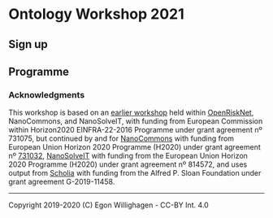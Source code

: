 # Ontology Workshop 2021

## Sign up

## Programme

### Acknowledgments

This workshop is based on an [earlier workshop](https://openrisknet.github.io/workshop/OntologyWorkshop/)
held within [OpenRiskNet](https://openrisknet.org/), NanoCommons, and NanoSolveIT,
with funding from European Commission within Horizon2020  EINFRA-22-2016 Programme under grant agreement nº 731075, 
but continued by and for [NanoCommons](https://www.nanocommons.eu/) with funding from European Union Horizon 2020 Programme (H2020)
under grant agreement nº [731032](https://cordis.europa.eu/project/rcn/212586/en),
[NanoSolveIT](https://www.nanosolveit.eu/) with funding from the European Union Horizon 2020 Programme (H2020)
under grant agreement nº 814572,
and uses output from [Scholia](https://scholia.toolforget.org/) with funding from the Alfred P. Sloan Foundation under
grant agreement G-2019-11458.

---

Copyright 2019-2020 (C) Egon Willighagen - CC-BY Int. 4.0
